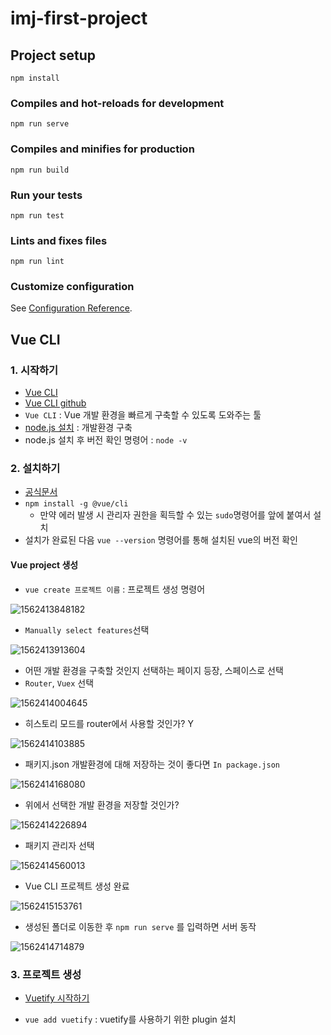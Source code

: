 # imj-first-project

## Project setup
```
npm install
```

### Compiles and hot-reloads for development
```
npm run serve
```

### Compiles and minifies for production
```
npm run build
```

### Run your tests
```
npm run test
```

### Lints and fixes files
```
npm run lint
```

### Customize configuration
See [Configuration Reference](https://cli.vuejs.org/config/).



## Vue CLI 

### 1. 시작하기

* [Vue CLI](https://kr.vuejs.org/v2/guide/installation.html#CLI)
* [Vue CLI github](https://github.com/vuejs/vue-cli)
* `Vue CLI` : Vue 개발 환경을 빠르게 구축할 수 있도록 도와주는 툴
* [node.js 설치](https://nodejs.org/ko/) : 개발환경 구축
* node.js 설치 후 버전 확인 명령어 : `node -v`

### 2. 설치하기

* [공식문서](https://cli.vuejs.org/guide/installation.html)
* `npm install -g @vue/cli`
  * 만약 에러 발생 시 관리자 권한을 획득할 수 있는 `sudo`명령어를 앞에 붙여서 설치
* 설치가 완료된 다음 `vue --version` 명령어를 통해 설치된 vue의 버전 확인

#### Vue project 생성

* `vue create 프로젝트 이름` : 프로젝트 생성 명령어

![1562413848182](assets/1562413848182.png)

* `Manually select features`선택

![1562413913604](assets/1562413913604.png)

* 어떤 개발 환경을 구축할 것인지 선택하는 페이지 등장, 스페이스로 선택
* `Router`, `Vuex` 선택

![1562414004645](assets/1562414004645.png)

* 히스토리 모드를 router에서 사용할 것인가? Y

![1562414103885](assets/1562414103885.png)

* 패키지.json 개발환경에 대해 저장하는 것이 좋다면 `In package.json`

![1562414168080](assets/1562414168080.png)

* 위에서 선택한 개발 환경을 저장할 것인가?

![1562414226894](assets/1562414226894.png)

* 패키지 관리자 선택

![1562414560013](assets/1562414560013.png)

* Vue CLI 프로젝트 생성 완료

![1562415153761](assets/1562415153761.png)

* 생성된 폴더로 이동한 후 `npm run serve` 를 입력하면 서버 동작

![1562414714879](assets/1562414714879.png)



### 3. 프로젝트 생성

* [Vuetify 시작하기](https://vuetifyjs.com/ko/getting-started/quick-start)

* `vue add vuetify` : vuetify를 사용하기 위한 plugin 설치